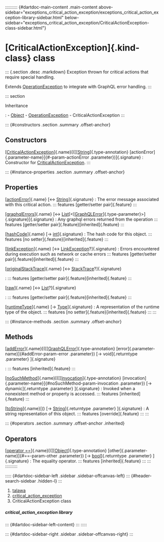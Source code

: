 :::::::::: {#dartdoc-main-content .main-content above-sidebar="exceptions_critical_action_exception/exceptions_critical_action_exception-library-sidebar.html" below-sidebar="exceptions_critical_action_exception/CriticalActionException-class-sidebar.html"}
<div>

# [CriticalActionException]{.kind-class} class

</div>

::: {.section .desc .markdown}
Exception thrown for critical actions that require special handling.

Extends
[OperationException](https://pub.dev/documentation/graphql/5.2.0-beta.9/graphql/OperationException-class.html)
to integrate with GraphQL error handling.
:::

::: section

Inheritance

:   -   [Object](https://api.flutter.dev/flutter/dart-core/Object-class.html)
    -   [OperationException](https://pub.dev/documentation/graphql/5.2.0-beta.9/graphql/OperationException-class.html)
    -   CriticalActionException
:::

::: {#constructors .section .summary .offset-anchor}
## Constructors

[[CriticalActionException](../exceptions_critical_action_exception/CriticalActionException/CriticalActionException.html)]{.name}[([[[String](https://api.flutter.dev/flutter/dart-core/String-class.html)]{.type-annotation} [actionError]{.parameter-name}]{#-param-actionError .parameter})]{.signature}
:   Constructor for
    [CriticalActionException](../exceptions_critical_action_exception/CriticalActionException-class.html).
:::

::: {#instance-properties .section .summary .offset-anchor}
## Properties

[[actionError](../exceptions_critical_action_exception/CriticalActionException/actionError.html)]{.name} [↔ [String](https://api.flutter.dev/flutter/dart-core/String-class.html)]{.signature}
:   The error message associated with this critical action.
    ::: features
    [getter/setter pair]{.feature}
    :::

[[graphqlErrors](https://pub.dev/documentation/graphql/5.2.0-beta.9/graphql/OperationException/graphqlErrors.html)]{.name} [↔ [List](https://api.flutter.dev/flutter/dart-core/List-class.html)[\<[[GraphQLError](https://pub.dev/documentation/gql_exec/1.1.1-alpha+1699813812660/graphql_flutter/GraphQLError-class.html)]{.type-parameter}\>]{.signature}]{.signature}
:   Any graphql errors returned from the operation
    ::: features
    [getter/setter pair]{.feature}[inherited]{.feature}
    :::

[[hashCode](https://api.flutter.dev/flutter/dart-core/Object/hashCode.html)]{.name} [→ [int](https://api.flutter.dev/flutter/dart-core/int-class.html)]{.signature}
:   The hash code for this object.
    ::: features
    [no setter]{.feature}[inherited]{.feature}
    :::

[[linkException](https://pub.dev/documentation/graphql/5.2.0-beta.9/graphql/OperationException/linkException.html)]{.name} [↔ [LinkException](https://pub.dev/documentation/gql_link/1.0.1-alpha+1705114622987/graphql_flutter/LinkException-class.html)?]{.signature}
:   Errors encountered during execution such as network or cache errors
    ::: features
    [getter/setter pair]{.feature}[inherited]{.feature}
    :::

[[originalStackTrace](https://pub.dev/documentation/graphql/5.2.0-beta.9/graphql/OperationException/originalStackTrace.html)]{.name} [↔ [StackTrace](https://api.flutter.dev/flutter/dart-core/StackTrace-class.html)?]{.signature}

:   ::: features
    [getter/setter pair]{.feature}[inherited]{.feature}
    :::

[[raw](https://pub.dev/documentation/graphql/5.2.0-beta.9/graphql/OperationException/raw.html)]{.name} [↔ [List](https://api.flutter.dev/flutter/dart-core/List-class.html)?]{.signature}

:   ::: features
    [getter/setter pair]{.feature}[inherited]{.feature}
    :::

[[runtimeType](https://api.flutter.dev/flutter/dart-core/Object/runtimeType.html)]{.name} [→ [Type](https://api.flutter.dev/flutter/dart-core/Type-class.html)]{.signature}
:   A representation of the runtime type of the object.
    ::: features
    [no setter]{.feature}[inherited]{.feature}
    :::
:::

::: {#instance-methods .section .summary .offset-anchor}
## Methods

[[addError](https://pub.dev/documentation/graphql/5.2.0-beta.9/graphql/OperationException/addError.html)]{.name}[([[[GraphQLError](https://pub.dev/documentation/gql_exec/1.1.1-alpha+1699813812660/graphql_flutter/GraphQLError-class.html)]{.type-annotation} [error]{.parameter-name}]{#addError-param-error .parameter}) [→ void]{.returntype .parameter} ]{.signature}

:   ::: features
    [inherited]{.feature}
    :::

[[noSuchMethod](https://api.flutter.dev/flutter/dart-core/Object/noSuchMethod.html)]{.name}[([[[Invocation](https://api.flutter.dev/flutter/dart-core/Invocation-class.html)]{.type-annotation} [invocation]{.parameter-name}]{#noSuchMethod-param-invocation .parameter}) [→ dynamic]{.returntype .parameter} ]{.signature}
:   Invoked when a nonexistent method or property is accessed.
    ::: features
    [inherited]{.feature}
    :::

[[toString](../exceptions_critical_action_exception/CriticalActionException/toString.html)]{.name}[() [→ [String](https://api.flutter.dev/flutter/dart-core/String-class.html)]{.returntype .parameter} ]{.signature}
:   A string representation of this object.
    ::: features
    [override]{.feature}
    :::
:::

::: {#operators .section .summary .offset-anchor .inherited}
## Operators

[[operator ==](https://api.flutter.dev/flutter/dart-core/Object/operator_equals.html)]{.name}[([[[Object](https://api.flutter.dev/flutter/dart-core/Object-class.html)]{.type-annotation} [other]{.parameter-name}]{#==-param-other .parameter}) [→ [bool](https://api.flutter.dev/flutter/dart-core/bool-class.html)]{.returntype .parameter} ]{.signature}
:   The equality operator.
    ::: features
    [inherited]{.feature}
    :::
:::
::::::::::

::::: {#dartdoc-sidebar-left .sidebar .sidebar-offcanvas-left}
::: {#header-search-sidebar .hidden-l}
:::

1.  [talawa](../index.html)
2.  [critical_action_exception](../exceptions_critical_action_exception/)
3.  CriticalActionException class

##### critical_action_exception library

::: {#dartdoc-sidebar-left-content}
:::
:::::

::: {#dartdoc-sidebar-right .sidebar .sidebar-offcanvas-right}
:::
